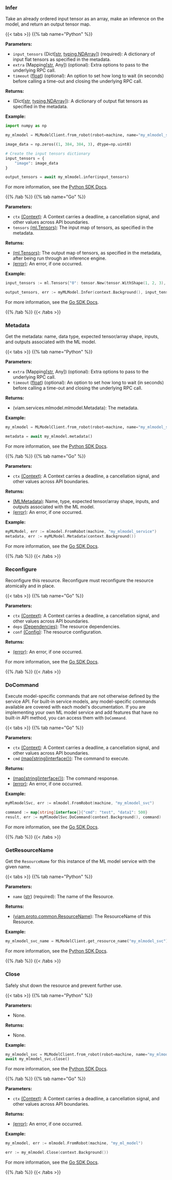 ### Infer

Take an already ordered input tensor as an array, make an inference on the model, and return an output tensor map.

{{< tabs >}}
{{% tab name="Python" %}}

**Parameters:**

- `input_tensors` (Dict[[str](https://docs.python.org/3/library/stdtypes.html#text-sequence-type-str), [typing.NDArray](https://numpy.org/doc/stable/reference/typing.html#numpy.typing.NDArray)]) (required): A dictionary of input flat tensors as specified in the metadata.
- `extra` (Mapping[[str](https://docs.python.org/3/library/stdtypes.html#text-sequence-type-str), Any]) (optional): Extra options to pass to the underlying RPC call.
- `timeout` ([float](https://docs.python.org/3/library/stdtypes.html#numeric-types-int-float-complex)) (optional): An option to set how long to wait (in seconds) before calling a time-out and closing the underlying RPC call.

**Returns:**

- (Dict[[str](https://docs.python.org/3/library/stdtypes.html#text-sequence-type-str), [typing.NDArray](https://numpy.org/doc/stable/reference/typing.html#numpy.typing.NDArray)]): A dictionary of output flat tensors as specified in the metadata.

**Example:**

```python {class="line-numbers linkable-line-numbers"}
import numpy as np

my_mlmodel = MLModelClient.from_robot(robot=machine, name="my_mlmodel_service")

image_data = np.zeros((1, 384, 384, 3), dtype=np.uint8)

# Create the input tensors dictionary
input_tensors = {
    "image": image_data
}

output_tensors = await my_mlmodel.infer(input_tensors)
```

For more information, see the [Python SDK Docs](https://python.viam.dev/autoapi/viam/services/mlmodel/client/index.html#viam.services.mlmodel.client.MLModelClient.infer).

{{% /tab %}}
{{% tab name="Go" %}}

**Parameters:**

- `ctx` [(Context)](https://pkg.go.dev/context#Context): A Context carries a deadline, a cancellation signal, and other values across API boundaries.
- `tensors` [(ml.Tensors)](https://pkg.go.dev/go.viam.com/rdk/ml#Tensors): The input map of tensors, as specified in the metadata.

**Returns:**

- [(ml.Tensors)](https://pkg.go.dev/go.viam.com/rdk/ml#Tensors): The output map of tensors, as specified in the metadata, after being run through an inference engine.
- [(error)](https://pkg.go.dev/builtin#error): An error, if one occurred.

**Example:**

```go {class="line-numbers linkable-line-numbers"}
input_tensors := ml.Tensors{"0": tensor.New(tensor.WithShape(1, 2, 3), tensor.WithBacking([]int{1, 2, 3, 4, 5, 6}))}

output_tensors, err := myMLModel.Infer(context.Background(), input_tensors)
```

For more information, see the [Go SDK Docs](https://pkg.go.dev/go.viam.com/rdk/services/mlmodel#Service).

{{% /tab %}}
{{< /tabs >}}

### Metadata

Get the metadata: name, data type, expected tensor/array shape, inputs, and outputs associated with the ML model.

{{< tabs >}}
{{% tab name="Python" %}}

**Parameters:**

- `extra` (Mapping[[str](https://docs.python.org/3/library/stdtypes.html#text-sequence-type-str), Any]) (optional): Extra options to pass to the underlying RPC call.
- `timeout` ([float](https://docs.python.org/3/library/stdtypes.html#numeric-types-int-float-complex)) (optional): An option to set how long to wait (in seconds) before calling a time-out and closing the underlying RPC call.

**Returns:**

- (viam.services.mlmodel.mlmodel.Metadata): The metadata.

**Example:**

```python {class="line-numbers linkable-line-numbers"}
my_mlmodel = MLModelClient.from_robot(robot=machine, name="my_mlmodel_service")

metadata = await my_mlmodel.metadata()
```

For more information, see the [Python SDK Docs](https://python.viam.dev/autoapi/viam/services/mlmodel/client/index.html#viam.services.mlmodel.client.MLModelClient.metadata).

{{% /tab %}}
{{% tab name="Go" %}}

**Parameters:**

- `ctx` [(Context)](https://pkg.go.dev/context#Context): A Context carries a deadline, a cancellation signal, and other values across API boundaries.

**Returns:**

- [(MLMetadata)](https://pkg.go.dev/go.viam.com/rdk/services/mlmodel#MLMetadata): Name, type, expected tensor/array shape, inputs, and outputs associated with the ML model.
- [(error)](https://pkg.go.dev/builtin#error): An error, if one occurred.

**Example:**

```go {class="line-numbers linkable-line-numbers"}
myMLModel, err := mlmodel.FromRobot(machine, "my_mlmodel_service")
metadata, err := myMLModel.Metadata(context.Background())
```

For more information, see the [Go SDK Docs](https://pkg.go.dev/go.viam.com/rdk/services/mlmodel#Service).

{{% /tab %}}
{{< /tabs >}}

### Reconfigure

Reconfigure this resource.
Reconfigure must reconfigure the resource atomically and in place.

{{< tabs >}}
{{% tab name="Go" %}}

**Parameters:**

- `ctx` [(Context)](https://pkg.go.dev/context#Context): A Context carries a deadline, a cancellation signal, and other values across API boundaries.
- `deps` [(Dependencies)](https://pkg.go.dev/go.viam.com/rdk/resource#Dependencies): The resource dependencies.
- `conf` [(Config)](https://pkg.go.dev/go.viam.com/rdk/resource#Config): The resource configuration.

**Returns:**

- [(error)](https://pkg.go.dev/builtin#error): An error, if one occurred.

For more information, see the [Go SDK Docs](https://pkg.go.dev/go.viam.com/rdk/resource#Resource).

{{% /tab %}}
{{< /tabs >}}

### DoCommand

Execute model-specific commands that are not otherwise defined by the service API.
For built-in service models, any model-specific commands available are covered with each model's documentation.
If you are implementing your own ML model service and add features that have no built-in API method, you can access them with `DoCommand`.

{{< tabs >}}
{{% tab name="Go" %}}

**Parameters:**

- `ctx` [(Context)](https://pkg.go.dev/context#Context): A Context carries a deadline, a cancellation signal, and other values across API boundaries.
- `cmd` [(map[string]interface{})](https://go.dev/blog/maps): The command to execute.

**Returns:**

- [(map[string]interface{})](https://pkg.go.dev/builtin#string): The command response.
- [(error)](https://pkg.go.dev/builtin#error): An error, if one occurred.

**Example:**

```go {class="line-numbers linkable-line-numbers"}
myMlmodelSvc, err := mlmodel.FromRobot(machine, "my_mlmodel_svc")

command := map[string]interface{}{"cmd": "test", "data1": 500}
result, err := myMlmodelSvc.DoCommand(context.Background(), command)
```

For more information, see the [Go SDK Docs](https://pkg.go.dev/go.viam.com/rdk/resource#Resource).

{{% /tab %}}
{{< /tabs >}}

### GetResourceName

Get the `ResourceName` for this instance of the ML model service with the given name.

{{< tabs >}}
{{% tab name="Python" %}}

**Parameters:**

- `name` ([str](https://docs.python.org/3/library/stdtypes.html#text-sequence-type-str)) (required): The name of the Resource.

**Returns:**

- ([viam.proto.common.ResourceName](https://python.viam.dev/autoapi/viam/proto/common/index.html#viam.proto.common.ResourceName)): The ResourceName of this Resource.

**Example:**

```python {class="line-numbers linkable-line-numbers"}
my_mlmodel_svc_name = MLModelClient.get_resource_name("my_mlmodel_svc")
```

For more information, see the [Python SDK Docs](https://python.viam.dev/autoapi/viam/services/mlmodel/client/index.html#viam.services.mlmodel.client.MLModelClient.get_resource_name).

{{% /tab %}}
{{< /tabs >}}

### Close

Safely shut down the resource and prevent further use.

{{< tabs >}}
{{% tab name="Python" %}}

**Parameters:**

- None.

**Returns:**

- None.

**Example:**

```python {class="line-numbers linkable-line-numbers"}
my_mlmodel_svc = MLModelClient.from_robot(robot=machine, name="my_mlmodel_svc")
await my_mlmodel_svc.close()
```

For more information, see the [Python SDK Docs](https://python.viam.dev/autoapi/viam/services/mlmodel/client/index.html#viam.services.mlmodel.client.MLModelClient.close).

{{% /tab %}}
{{% tab name="Go" %}}

**Parameters:**

- `ctx` [(Context)](https://pkg.go.dev/context#Context): A Context carries a deadline, a cancellation signal, and other values across API boundaries.

**Returns:**

- [(error)](https://pkg.go.dev/builtin#error): An error, if one occurred.

**Example:**

```go {class="line-numbers linkable-line-numbers"}
my_mlmodel, err := mlmodel.FromRobot(machine, "my_ml_model")

err := my_mlmodel.Close(context.Background())
```

For more information, see the [Go SDK Docs](https://pkg.go.dev/go.viam.com/rdk/resource#Resource).

{{% /tab %}}
{{< /tabs >}}

